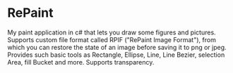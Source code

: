 # RePaint
My paint application in c# that lets you draw some figures and pictures. Supports custom file format called RPIF ("RePaint Image Format"), from which you can restore the state of an image before saving it to png or jpeg.
Provides such basic tools as Rectangle, Ellipse, Line, Line Bezier, selection Area, fill Bucket and more.
Supports transparency.
